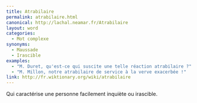 ```yaml
---
title: Atrabilaire
permalink: atrabilaire.html
canonical: http://lachal.neamar.fr/Atrabilaire
layout: word
categories:
  - Mot complexe
synonyms:
  - Maussade
  - Irascible
examples:
  - "M. Duret, qu'est-ce qui suscite une telle réaction atrabilaire ?"
  - "M. Millon, notre atrabilaire de service à la verve exacerbée !"
link: http://fr.wiktionary.org/wiki/atrabilaire
---
```


Qui caractérise une personne facilement inquiète ou irascible.

